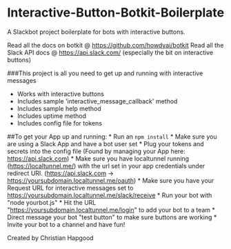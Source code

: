 # Interactive-Button-Botkit-Boilerplate
A Slackbot project boilerplate for bots with interactive buttons.

Read all the docs on botkit @ https://github.com/howdyai/botkit
Read all the Slack API docs @ https://api.slack.com/ (especially the bit on interactive buttons)

###This project is all you need to get up and running with interactive messages

* Works with interactive buttons
* Includes sample 'interactive_message_callback' method
* Includes sample help method 
* Includes uptime method
* Includes config file for tokens

##To get your App up and running:
    * Run an `npm install`
    * Make sure you are using a Slack App and have a bot user set
    * Plug your tokens and secrets into the config file (Found by managing your App here: https://api.slack.com)
    * Make sure you have localtunnel running (https://localtunnel.me/) with the url set in your app credentials under redirect URI. (https://api.slack.com -> https://yoursubdomain.localtunnel.me/oauth)
    * Make sure you have your Request URL for interactive messages set to https://yoursubdomain.localtunnel.me/slack/receive
    * Run your bot with "node yourbot.js"
    * Hit the URL "https://yoursubdomain.localtunnel.me/login" to add your bot to a team
    * Direct message your bot "test button" to make sure buttons are working
    * Invite your bot to a channel and have fun!

Created by Christian Hapgood

